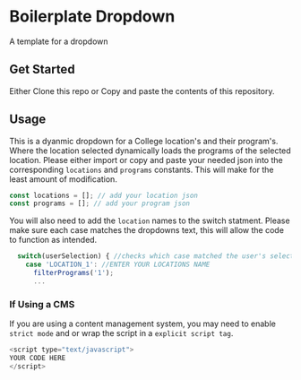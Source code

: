 # Boilerplate Dropdown

A template for a dropdown

## Get Started

Either Clone this repo or Copy and paste the contents of this repository.

## Usage

This is a dyanmic dropdown for a College location's and their program's. Where the location selected dynamically loads the programs of the selected location.
Please either import or copy and paste your needed json into the corresponding `locations` and `programs` constants. This will make for the least amount of modification.
```javascript
const locations = []; // add your location json
const programs = []; // add your program json
```
You will also need to add the `location` names to the switch statment. Please make sure each case matches the dropdowns text, this will allow the code to function as intended.
```javascript
  switch(userSelection) { //checks which case matched the user's selection and passes the corresponding locaiton id to the filter programs function
    case 'LOCATION_1': //ENTER YOUR LOCATIONS NAME
      filterPrograms('1');
      ...
```
### If Using a CMS
If you are using a content management system, you may need to enable `strict mode` and or wrap the script in a `explicit script tag`.
```javascript
<script type="text/javascript">
YOUR CODE HERE
</script>